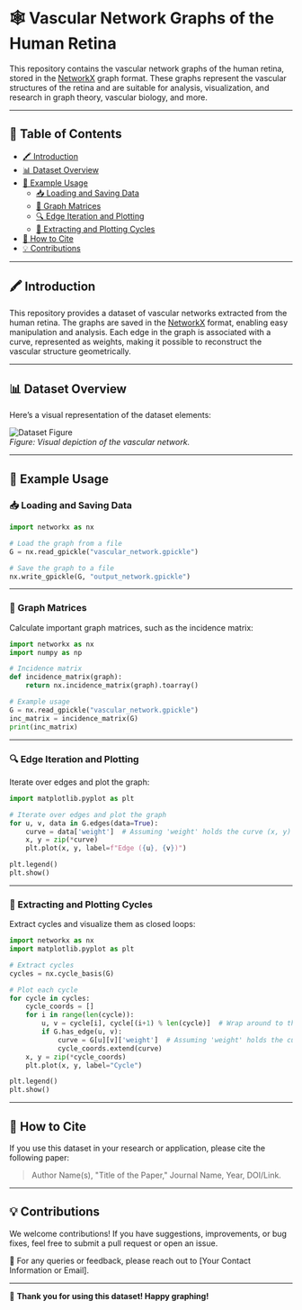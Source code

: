 # 🕸️ Vascular Network Graphs of the Human Retina

This repository contains the vascular network graphs of the human retina, stored in the [NetworkX](https://networkx.org/) graph format. These graphs represent the vascular structures of the retina and are suitable for analysis, visualization, and research in graph theory, vascular biology, and more.

---

## 📖 Table of Contents
- [🖍 Introduction](#-introduction)
- [📊 Dataset Overview](#-dataset-overview)
- [📖 Example Usage](#-example-usage)
  - [📥 Loading and Saving Data](#-loading-and-saving-data)
  - [🔢 Graph Matrices](#-graph-matrices)
  - [🔍 Edge Iteration and Plotting](#-edge-iteration-and-plotting)
  - [🔁 Extracting and Plotting Cycles](#-extracting-and-plotting-cycles)
- [🔗 How to Cite](#-how-to-cite)
- [💡 Contributions](#-contributions)

---

## 🖍 Introduction
This repository provides a dataset of vascular networks extracted from the human retina. The graphs are saved in the [NetworkX](https://networkx.org/) format, enabling easy manipulation and analysis. Each edge in the graph is associated with a curve, represented as weights, making it possible to reconstruct the vascular structure geometrically.

---

## 📊 Dataset Overview
Here’s a visual representation of the dataset elements:

![Dataset Figure](path/to/your/figure.png)  
*Figure: Visual depiction of the vascular network.*

---

## 📖 Example Usage

### 📥 Loading and Saving Data
```python
import networkx as nx

# Load the graph from a file
G = nx.read_gpickle("vascular_network.gpickle")

# Save the graph to a file
nx.write_gpickle(G, "output_network.gpickle")
```

---

### 🔢 Graph Matrices
Calculate important graph matrices, such as the incidence matrix:
```python
import networkx as nx
import numpy as np

# Incidence matrix
def incidence_matrix(graph):
    return nx.incidence_matrix(graph).toarray()

# Example usage
G = nx.read_gpickle("vascular_network.gpickle")
inc_matrix = incidence_matrix(G)
print(inc_matrix)
```

---

### 🔍 Edge Iteration and Plotting
Iterate over edges and plot the graph:
```python
import matplotlib.pyplot as plt

# Iterate over edges and plot the graph
for u, v, data in G.edges(data=True):
    curve = data['weight']  # Assuming 'weight' holds the curve (x, y) coordinates
    x, y = zip(*curve)
    plt.plot(x, y, label=f"Edge ({u}, {v})")

plt.legend()
plt.show()
```

---

### 🔁 Extracting and Plotting Cycles
Extract cycles and visualize them as closed loops:
```python
import networkx as nx
import matplotlib.pyplot as plt

# Extract cycles
cycles = nx.cycle_basis(G)

# Plot each cycle
for cycle in cycles:
    cycle_coords = []
    for i in range(len(cycle)):
        u, v = cycle[i], cycle[(i+1) % len(cycle)]  # Wrap around to the start
        if G.has_edge(u, v):
            curve = G[u][v]['weight']  # Assuming 'weight' holds the curve
            cycle_coords.extend(curve)
    x, y = zip(*cycle_coords)
    plt.plot(x, y, label="Cycle")

plt.legend()
plt.show()
```

---

## 🔗 How to Cite
If you use this dataset in your research or application, please cite the following paper:

> Author Name(s), "Title of the Paper," Journal Name, Year, DOI/Link.

---

## 💡 Contributions
We welcome contributions! If you have suggestions, improvements, or bug fixes, feel free to submit a pull request or open an issue.  

📩 For any queries or feedback, please reach out to [Your Contact Information or Email].

---

🎉 **Thank you for using this dataset! Happy graphing!**
